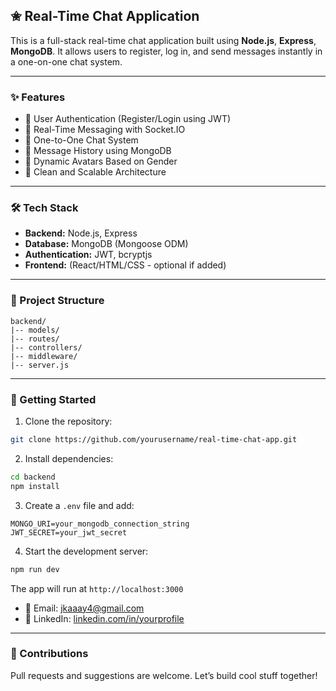 ## ✬ Real-Time Chat Application

This is a full-stack real-time chat application built using **Node.js**, **Express**, **MongoDB**. It allows users to register, log in, and send messages instantly in a one-on-one chat system.

---

### ✨ Features

- 🔐 User Authentication (Register/Login using JWT)
- 💬 Real-Time Messaging with Socket.IO
- 👥 One-to-One Chat System
- 📆 Message History using MongoDB
- 👤 Dynamic Avatars Based on Gender
- 📱 Clean and Scalable Architecture

---

### 🛠️ Tech Stack

- **Backend:** Node.js, Express
- **Database:** MongoDB (Mongoose ODM)
- **Authentication:** JWT, bcryptjs
- **Frontend:** (React/HTML/CSS - optional if added)

---

### 📂 Project Structure

```
backend/
|-- models/
|-- routes/
|-- controllers/
|-- middleware/
|-- server.js
```

---

### 🚀 Getting Started

1. Clone the repository:
```bash
git clone https://github.com/yourusername/real-time-chat-app.git
```

2. Install dependencies:
```bash
cd backend
npm install
```

3. Create a `.env` file and add:
```
MONGO_URI=your_mongodb_connection_string
JWT_SECRET=your_jwt_secret
```

4. Start the development server:
```bash
npm run dev
```

The app will run at `http://localhost:3000`

- 📧 Email: jkaaay4@gmail.com
- 👤 LinkedIn: [linkedin.com/in/yourprofile](https://www.linkedin.com/in/jatinkumarsde)

---

### 🎉 Contributions
Pull requests and suggestions are welcome. Let’s build cool stuff together!
